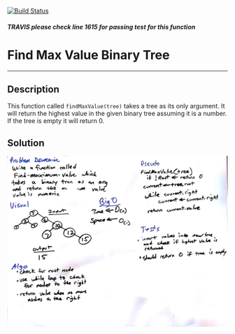 [![Build Status](https://travis-ci.org/Lennerblom/data-structures-and-algorithms.svg?branch=master)](https://travis-ci.org/Lennerblom/data-structures-and-algorithms)
##### TRAVIS please check line 1615 for passing test for this function

# Find Max Value Binary Tree
---
## Description
This function called `findMaxValue(tree)` takes a tree as its only argument.  It will return the highest value in the given binary tree assuming it is a number.  If the tree is empty it will return 0.
## Solution
![whiteboard](assets/findMaxValue.jpg)